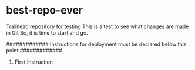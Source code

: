 # best-repo-ever
Trailhead repository for testing
This is a test to see what changes are made in Git
So, it is time to start and go.

############# Instructions for deployment must be declared below this point #############
1. First Instruction